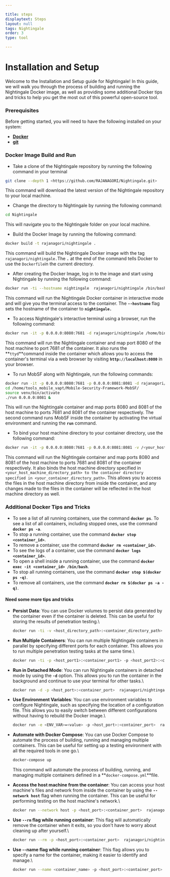 ```yaml
---

title: steps
displaytext: Steps
layout: null
tags: Nightingale
order: 3
type: tool

---
```

# Installation and Setup

Welcome to the Installation and Setup guide for Nightingale! In this guide, we will walk you through the process of building and running the Nightingale Docker image, as well as providing some additional Docker tips and tricks to help you get the most out of this powerful open-source tool.

### **Prerequisites**

Before getting started, you will need to have the following installed on your system:

* [**Docker**](https://www.docker.com/)
* [**git**](https://git-scm.com/)

### **Docker Image Build and Run**

* Take a clone of the Nightingale repository by running the following command in your terminal

```bash
git clone --depth 1 <https://github.com/RAJANAGORI/Nightingale.git>
```

This command will download the latest version of the Nightingale repository to your local machine.

* Change the directory to Nightingale by running the following command:

```bash
cd Nightingale
```

This will navigate you to the Nightingale folder on your local machine.

* Build the Docker Image by running the following command:

```bash
docker build -t rajanagori/nightingale .
```

This command will build the Nightingale Docker image with the tag `rajanagori/nightingale.`The **`.`** at the end of the command tells Docker to use the `Dockerfile`in the current directory.

* After creating the Docker Image, log in to the image and start using Nightingale by running the following command:

```bash
docker run -ti --hostname nightingale  rajanagori/nightingale /bin/bash
```

This command will run the Nightingale Docker container in interactive mode and will give you the terminal access to the container. The **`--hostname`** flag sets the hostname of the container to **`nightingale.`**

* To access Nightingale's interactive terminal using a browser, run the following command:

```bash
docker run -it -p 0.0.0.0:8080:7681 -d rajanagori/nightingale /home/binaries/ttyd -p 7681 bash
```

This command will run the Nightingale container and map port 8080 of the host machine to port 7681 of the container. It also runs the \*\*`ttyd`\*\*command inside the container which allows you to access the container's terminal via a web browser by visiting **`http://localhost:8080`** in your browser.

* To run MobSF along with Nightingale, run the following commands:

```bash
docker run -it -p 0.0.0.0:8080:7681 -p 0.0.0.0:8081:8081 -d rajanagori/nightingale /home/binaries/ttyd -p 7681 bash
cd /home/tools_mobile_vapt/Mobile-Security-Framework-MobSF/
source venv/bin/activate
./run 0.0.0.0:8081 &
```

This will run the Nightingale container and map ports 8080 and 8081 of the host machine to ports 7681 and 8081 of the container respectively. The second command runs MobSF inside the container by activating the virtual environment and running the **`run`** command.

* To bind your host machine directory to your container directory, use the following command:

```bash
docker run -it -p 0.0.0.0:8080:7681 -p 0.0.0.0:8081:8081 -v /<your_host_machine_directory_path>:/<your_container_directory_path> -d rajanagori/nightingale /home/binaries/ttyd -p 7681 bash
```

This command will run the Nightingale container and map ports 8080 and 8081 of the host machine to ports 7681 and 8081 of the container respectively. It also binds the host machine directory specified in `<your_host_machine_directory_path> to the container directory specified in <your_container_directory_path>`. This allows you to access the files in the host machine directory from inside the container, and any changes made to the files in the container will be reflected in the host machine directory as well.

### **Additional Docker Tips and Tricks**

* To see a list of all running containers, use the command **`docker ps`**. To see a list of all containers, including stopped ones, use the command **`docker ps -a`**.
* To stop a running container, use the command **`docker stop <container_id>`**.
* To remove a container, use the command **`docker rm <container_id>`**.
* To see the logs of a container, use the command **`docker logs <container_id>`**.
* To open a shell inside a running container, use the command **`docker exec -it <container_id> /bin/bash`**.
* To stop all running containers, use the command **`docker stop $(docker ps -q)`**.
* To remove all containers, use the command **`docker rm $(docker ps -a -q)`**.

#### Need some more tips and tricks

*   **Persist Data**: You can use Docker volumes to persist data generated by the container even if the container is deleted. This can be useful for storing the results of penetration testing.\


    ```bash
    docker run -ti -v <host_directory_path>:<container_directory_path> rajanagori/nightingale /bin/bash
    ```
*   **Run Multiple Containers**: You can run multiple Nightingale containers in parallel by specifying different ports for each container. This allows you to run multiple penetration testing tasks at the same time.\


    ```bash
    docker run -ti -p <host_port1>:<container_port1> -p <host_port2>:<container_port2>  rajanagori/nightingale /bin/bash
    ```
*   **Run in Detached Mode**: You can run Nightingale containers in detached mode by using the **`-d`** option. This allows you to run the container in the background and continue to use your terminal for other tasks.\


    ```bash
    docker run -d -p <host_port>:<container_port>  rajanagori/nightingale /bin/bash
    ```
*   **Use Environment Variables**: You can use environment variables to configure Nightingale, such as specifying the location of a configuration file. This allows you to easily switch between different configurations without having to rebuild the Docker image.\


    ```bash
    docker run -e <ENV_VAR>=<value> -p <host_port>:<container_port>  rajanagori/nightingale /bin/bash
    ```
*   **Automate with Docker Compose**: You can use Docker Compose to automate the process of building, running and managing multiple containers. This can be useful for setting up a testing environment with all the required tools in one go.\


    ```bash
    docker-compose up
    ```

    This command will automate the process of building, running, and managing multiple containers defined in a \*\*`docker-compose.yml`\*\*file.&#x20;
*   **Access the host machine from the container**: You can access your host machine's files and network from inside the container by using the **`--network host`** flag when running the container. This can be useful for performing testing on the host machine's network.\


    ```bash
    docker run --network host -p <host_port>:<container_port>  rajanagori/nightingale /bin/bash
    ```
*   **Use `--rm` flag while running container**: This flag will automatically remove the container when it exits, so you don't have to worry about cleaning up after yourself.\


    ```bash
    docker run --rm -p <host_port>:<container_port>  rajanagori/nightingale /bin/bash
    ```
*   **Use --name flag while running container**: This flag allows you to specify a name for the container, making it easier to identify and manage.\


    ```bash
    docker run --name <container_name> -p <host_port>:<container_port>  rajanagori/nightingale /bin/bash
    ```